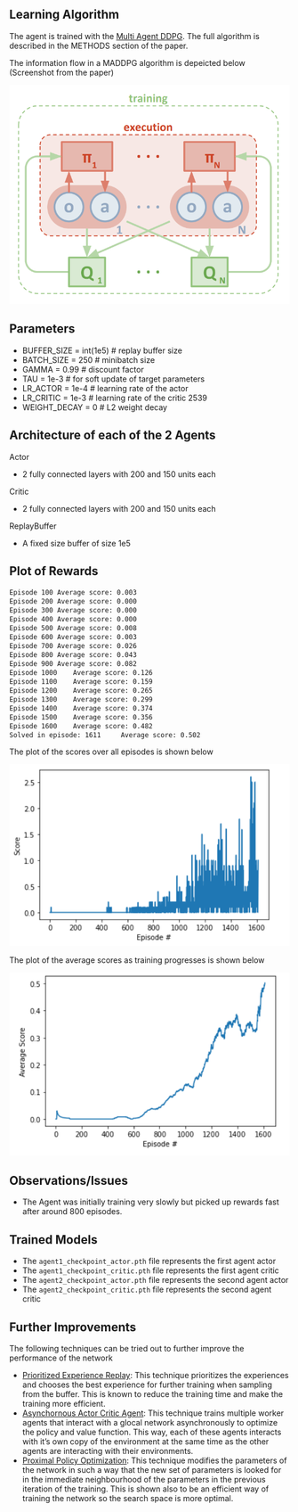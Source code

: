 ## Learning Algorithm

The agent is trained with the [Multi Agent DDPG](https://arxiv.org/abs/1706.02275). The full algorithm is described in the METHODS section of the paper.

The information flow in a MADDPG algorithm is depeicted below (Screenshot from the paper)

![MADDPG](./images/maddpg.png)

## Parameters

- BUFFER_SIZE = int(1e5)  # replay buffer size
- BATCH_SIZE = 250         # minibatch size
- GAMMA = 0.99            # discount factor
- TAU = 1e-3              # for soft update of target parameters
- LR_ACTOR = 1e-4         # learning rate of the actor
- LR_CRITIC = 1e-3        # learning rate of the critic 2539
- WEIGHT_DECAY = 0        # L2 weight decay

## Architecture of each of the 2 Agents

Actor

- 2 fully connected layers with 200 and 150 units each

Critic

- 2 fully connected layers with 200 and 150 units each

ReplayBuffer

- A fixed size buffer of size 1e5

## Plot of Rewards

```
Episode 100	Average score: 0.003
Episode 200	Average score: 0.000
Episode 300	Average score: 0.000
Episode 400	Average score: 0.000
Episode 500	Average score: 0.008
Episode 600	Average score: 0.003
Episode 700	Average score: 0.026
Episode 800	Average score: 0.043
Episode 900	Average score: 0.082
Episode 1000	Average score: 0.126
Episode 1100	Average score: 0.159
Episode 1200	Average score: 0.265
Episode 1300	Average score: 0.299
Episode 1400	Average score: 0.374
Episode 1500	Average score: 0.356
Episode 1600	Average score: 0.482
Solved in episode: 1611 	Average score: 0.502
```

The plot of the scores over all episodes is shown below

![Episode Scores](./images/1.PNG)

The plot of the average scores as training progresses is shown below

![Average Scores](./images/2.PNG)

## Observations/Issues

* The Agent was initially training very slowly but picked up rewards fast after around 800 episodes. 

## Trained Models

- The ```agent1_checkpoint_actor.pth``` file represents the first agent actor
- The ```agent1_checkpoint_critic.pth``` file represents the first agent critic
- The ```agent2_checkpoint_actor.pth``` file represents the second agent actor
- The ```agent2_checkpoint_critic.pth``` file represents the second agent critic

## Further Improvements
The following techniques can be tried out to further improve the performance of the network
- [Prioritized Experience Replay](https://arxiv.org/abs/1511.05952): This technique prioritizes the experiences and chooses the best experience for further training when sampling from the buffer. This is known to reduce the training time and make the training more efficient.
- [Asynchornous Actor Critic Agent](https://medium.com/emergent-future/simple-reinforcement-learning-with-tensorflow-part-8-asynchronous-actor-critic-agents-a3c-c88f72a5e9f2): This technique trains multiple worker agents that interact with a glocal network asynchronously to optimize the policy and value function. This way, each of these agents interacts with it’s own copy of the environment at the same time as the other agents are interacting with their environments.
- [Proximal Policy Optimization](https://arxiv.org/abs/1707.06347): This technique modifies the parameters of the network in such a way that the new set of parameters is looked for in the immediate neighbourhood of the parameters in the previous iteration of the training. This is shown also to be an efficient way of training the network so the search space is more optimal. 
